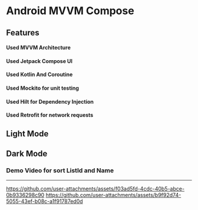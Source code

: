 # Android MVVM Compose 

## Features
#### Used MVVM Architecture
#### Used Jetpack Compose UI
#### Used Kotlin And Coroutine
#### Used Mockito for unit testing 
#### Used Hilt for Dependency Injection
#### Used Retrofit for network requests

## Light Mode

## Dark Mode

### Demo Video for sort ListId and Name
-----------------------------------------
https://github.com/user-attachments/assets/f03ad5fd-4cdc-40b5-abce-0b9336298c90  https://github.com/user-attachments/assets/b9f92d74-5055-43ef-b08c-a1f91787ed0d

